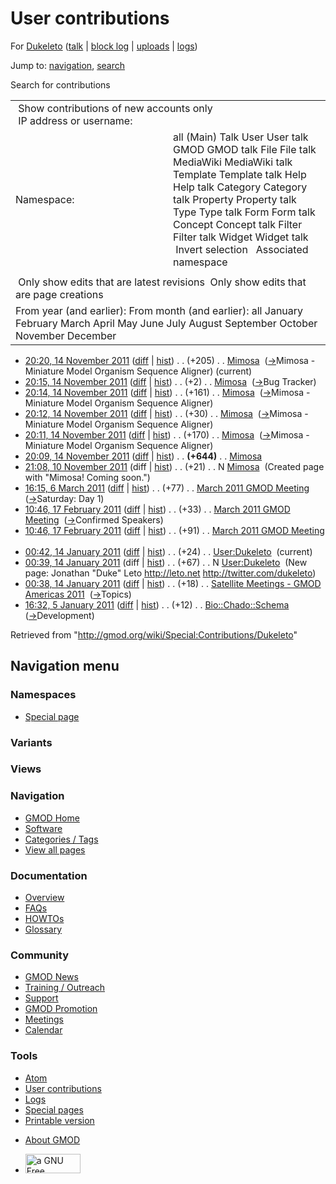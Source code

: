<div id="mw-page-base" class="noprint">

</div>

<div id="mw-head-base" class="noprint">

</div>

<div id="content" class="mw-body" role="main">

<span id="top"></span>

<div id="mw-js-message" style="display:none;">

</div>



# <span dir="auto">User contributions</span>

<div id="bodyContent">

<div id="contentSub">

For [Dukeleto](/wiki/User:Dukeleto "User:Dukeleto") (<a
href="/mediawiki/index.php?title=User_talk:Dukeleto&amp;action=edit&amp;redlink=1"
class="new" title="User talk:Dukeleto (page does not exist)">talk</a> \|
[block
log](/mediawiki/index.php?title=Special:Log/block&page=User%3ADukeleto "Special:Log/block")
\|
[uploads](/wiki/Special:ListFiles/Dukeleto "Special:ListFiles/Dukeleto")
\| [logs](/wiki/Special:Log/Dukeleto "Special:Log/Dukeleto"))

</div>

<div id="jump-to-nav" class="mw-jump">

Jump to: [navigation](#mw-navigation), [search](#p-search)

</div>

<div id="mw-content-text">

Search for contributions

<table class="mw-contributions-table">
<colgroup>
<col style="width: 50%" />
<col style="width: 50%" />
</colgroup>
<tbody>
<tr class="odd">
<td colspan="2"> Show contributions of new accounts only<br />
 IP address or username:</td>
</tr>
<tr class="even">
<td class="mw-label">Namespace:</td>
<td>all (Main) Talk User User talk GMOD GMOD talk File File talk
MediaWiki MediaWiki talk Template Template talk Help Help talk Category
Category talk Property Property talk Type Type talk Form Form talk
Concept Concept talk Filter Filter talk Widget Widget talk  
 Invert selection 
 Associated namespace </td>
</tr>
<tr class="odd">
<td colspan="2"></td>
</tr>
<tr class="even">
<td colspan="2"> Only show edits that are latest revisions
 Only show edits that are page creations</td>
</tr>
<tr class="odd">
<td colspan="2">From year (and earlier): From month (and earlier): all
January February March April May June July August September October
November December</td>
</tr>
</tbody>
</table>

- <a href="/mediawiki/index.php?title=Mimosa&amp;oldid=19422"
  class="mw-changeslist-date" title="Mimosa">20:20, 14 November 2011</a>
  ([diff](/mediawiki/index.php?title=Mimosa&diff=prev&oldid=19422 "Mimosa")
  \| [hist](/mediawiki/index.php?title=Mimosa&action=history "Mimosa"))
  <span class="mw-changeslist-separator">. .</span>
  <span class="mw-plusminus-pos" dir="ltr"
  title="1,233 bytes after change">(+205)</span>‎
  <span class="mw-changeslist-separator">. .</span>
  <a href="/wiki/Mimosa" class="mw-contributions-title"
  title="Mimosa">Mimosa</a> ‎
  <span class="comment">([→](/wiki/Mimosa#Mimosa_-_Miniature_Model_Organism_Sequence_Aligner "Mimosa")‎<span dir="auto"><span class="autocomment">Mimosa -
  Miniature Model Organism Sequence Aligner</span></span>)</span>
  <span class="mw-uctop">(current)</span>
- <a href="/mediawiki/index.php?title=Mimosa&amp;oldid=19421"
  class="mw-changeslist-date" title="Mimosa">20:15, 14 November 2011</a>
  ([diff](/mediawiki/index.php?title=Mimosa&diff=prev&oldid=19421 "Mimosa")
  \| [hist](/mediawiki/index.php?title=Mimosa&action=history "Mimosa"))
  <span class="mw-changeslist-separator">. .</span>
  <span class="mw-plusminus-pos" dir="ltr"
  title="1,028 bytes after change">(+2)</span>‎
  <span class="mw-changeslist-separator">. .</span>
  <a href="/wiki/Mimosa" class="mw-contributions-title"
  title="Mimosa">Mimosa</a> ‎
  <span class="comment">([→](/wiki/Mimosa#Bug_Tracker "Mimosa")‎<span dir="auto"><span class="autocomment">Bug
  Tracker</span></span>)</span>
- <a href="/mediawiki/index.php?title=Mimosa&amp;oldid=19419"
  class="mw-changeslist-date" title="Mimosa">20:14, 14 November 2011</a>
  ([diff](/mediawiki/index.php?title=Mimosa&diff=prev&oldid=19419 "Mimosa")
  \| [hist](/mediawiki/index.php?title=Mimosa&action=history "Mimosa"))
  <span class="mw-changeslist-separator">. .</span>
  <span class="mw-plusminus-pos" dir="ltr"
  title="1,026 bytes after change">(+161)</span>‎
  <span class="mw-changeslist-separator">. .</span>
  <a href="/wiki/Mimosa" class="mw-contributions-title"
  title="Mimosa">Mimosa</a> ‎
  <span class="comment">([→](/wiki/Mimosa#Mimosa_-_Miniature_Model_Organism_Sequence_Aligner "Mimosa")‎<span dir="auto"><span class="autocomment">Mimosa -
  Miniature Model Organism Sequence Aligner</span></span>)</span>
- <a href="/mediawiki/index.php?title=Mimosa&amp;oldid=19418"
  class="mw-changeslist-date" title="Mimosa">20:12, 14 November 2011</a>
  ([diff](/mediawiki/index.php?title=Mimosa&diff=prev&oldid=19418 "Mimosa")
  \| [hist](/mediawiki/index.php?title=Mimosa&action=history "Mimosa"))
  <span class="mw-changeslist-separator">. .</span>
  <span class="mw-plusminus-pos" dir="ltr"
  title="865 bytes after change">(+30)</span>‎
  <span class="mw-changeslist-separator">. .</span>
  <a href="/wiki/Mimosa" class="mw-contributions-title"
  title="Mimosa">Mimosa</a> ‎
  <span class="comment">([→](/wiki/Mimosa#Mimosa_-_Miniature_Model_Organism_Sequence_Aligner "Mimosa")‎<span dir="auto"><span class="autocomment">Mimosa -
  Miniature Model Organism Sequence Aligner</span></span>)</span>
- <a href="/mediawiki/index.php?title=Mimosa&amp;oldid=19417"
  class="mw-changeslist-date" title="Mimosa">20:11, 14 November 2011</a>
  ([diff](/mediawiki/index.php?title=Mimosa&diff=prev&oldid=19417 "Mimosa")
  \| [hist](/mediawiki/index.php?title=Mimosa&action=history "Mimosa"))
  <span class="mw-changeslist-separator">. .</span>
  <span class="mw-plusminus-pos" dir="ltr"
  title="835 bytes after change">(+170)</span>‎
  <span class="mw-changeslist-separator">. .</span>
  <a href="/wiki/Mimosa" class="mw-contributions-title"
  title="Mimosa">Mimosa</a> ‎
  <span class="comment">([→](/wiki/Mimosa#Mimosa_-_Miniature_Model_Organism_Sequence_Aligner "Mimosa")‎<span dir="auto"><span class="autocomment">Mimosa -
  Miniature Model Organism Sequence Aligner</span></span>)</span>
- <a href="/mediawiki/index.php?title=Mimosa&amp;oldid=19416"
  class="mw-changeslist-date" title="Mimosa">20:09, 14 November 2011</a>
  ([diff](/mediawiki/index.php?title=Mimosa&diff=prev&oldid=19416 "Mimosa")
  \| [hist](/mediawiki/index.php?title=Mimosa&action=history "Mimosa"))
  <span class="mw-changeslist-separator">. .</span> **(+644)**‎
  <span class="mw-changeslist-separator">. .</span>
  <a href="/wiki/Mimosa" class="mw-contributions-title"
  title="Mimosa">Mimosa</a> ‎
- <a href="/mediawiki/index.php?title=Mimosa&amp;oldid=19407"
  class="mw-changeslist-date" title="Mimosa">21:08, 10 November 2011</a>
  (diff \|
  [hist](/mediawiki/index.php?title=Mimosa&action=history "Mimosa"))
  <span class="mw-changeslist-separator">. .</span>
  <span class="mw-plusminus-pos" dir="ltr"
  title="21 bytes after change">(+21)</span>‎
  <span class="mw-changeslist-separator">. .</span> N
  <a href="/wiki/Mimosa" class="mw-contributions-title"
  title="Mimosa">Mimosa</a> ‎ <span class="comment">(Created page with
  "Mimosa! Coming soon.")</span>
- <a
  href="/mediawiki/index.php?title=March_2011_GMOD_Meeting&amp;oldid=17155"
  class="mw-changeslist-date" title="March 2011 GMOD Meeting">16:15, 6
  March 2011</a>
  ([diff](/mediawiki/index.php?title=March_2011_GMOD_Meeting&diff=prev&oldid=17155 "March 2011 GMOD Meeting")
  \|
  [hist](/mediawiki/index.php?title=March_2011_GMOD_Meeting&action=history "March 2011 GMOD Meeting"))
  <span class="mw-changeslist-separator">. .</span>
  <span class="mw-plusminus-pos" dir="ltr"
  title="14,700 bytes after change">(+77)</span>‎
  <span class="mw-changeslist-separator">. .</span>
  <a href="/wiki/March_2011_GMOD_Meeting" class="mw-contributions-title"
  title="March 2011 GMOD Meeting">March 2011 GMOD Meeting</a> ‎
  <span class="comment">([→](/wiki/March_2011_GMOD_Meeting#Saturday:_Day_1 "March 2011 GMOD Meeting")‎<span dir="auto"><span class="autocomment">Saturday:
  Day 1</span></span>)</span>
- <a
  href="/mediawiki/index.php?title=March_2011_GMOD_Meeting&amp;oldid=16948"
  class="mw-changeslist-date" title="March 2011 GMOD Meeting">10:46, 17
  February 2011</a>
  ([diff](/mediawiki/index.php?title=March_2011_GMOD_Meeting&diff=prev&oldid=16948 "March 2011 GMOD Meeting")
  \|
  [hist](/mediawiki/index.php?title=March_2011_GMOD_Meeting&action=history "March 2011 GMOD Meeting"))
  <span class="mw-changeslist-separator">. .</span>
  <span class="mw-plusminus-pos" dir="ltr"
  title="13,330 bytes after change">(+33)</span>‎
  <span class="mw-changeslist-separator">. .</span>
  <a href="/wiki/March_2011_GMOD_Meeting" class="mw-contributions-title"
  title="March 2011 GMOD Meeting">March 2011 GMOD Meeting</a> ‎
  <span class="comment">([→](/wiki/March_2011_GMOD_Meeting#Confirmed_Speakers "March 2011 GMOD Meeting")‎<span dir="auto"><span class="autocomment">Confirmed
  Speakers</span></span>)</span>
- <a
  href="/mediawiki/index.php?title=March_2011_GMOD_Meeting&amp;oldid=16947"
  class="mw-changeslist-date" title="March 2011 GMOD Meeting">10:46, 17
  February 2011</a>
  ([diff](/mediawiki/index.php?title=March_2011_GMOD_Meeting&diff=prev&oldid=16947 "March 2011 GMOD Meeting")
  \|
  [hist](/mediawiki/index.php?title=March_2011_GMOD_Meeting&action=history "March 2011 GMOD Meeting"))
  <span class="mw-changeslist-separator">. .</span>
  <span class="mw-plusminus-pos" dir="ltr"
  title="13,297 bytes after change">(+91)</span>‎
  <span class="mw-changeslist-separator">. .</span>
  <a href="/wiki/March_2011_GMOD_Meeting" class="mw-contributions-title"
  title="March 2011 GMOD Meeting">March 2011 GMOD Meeting</a> ‎
- <a href="/mediawiki/index.php?title=User:Dukeleto&amp;oldid=16500"
  class="mw-changeslist-date" title="User:Dukeleto">00:42, 14 January
  2011</a>
  ([diff](/mediawiki/index.php?title=User:Dukeleto&diff=prev&oldid=16500 "User:Dukeleto")
  \|
  [hist](/mediawiki/index.php?title=User:Dukeleto&action=history "User:Dukeleto"))
  <span class="mw-changeslist-separator">. .</span>
  <span class="mw-plusminus-pos" dir="ltr"
  title="91 bytes after change">(+24)</span>‎
  <span class="mw-changeslist-separator">. .</span>
  <a href="/wiki/User:Dukeleto" class="mw-contributions-title"
  title="User:Dukeleto">User:Dukeleto</a> ‎
  <span class="mw-uctop">(current)</span>
- <a href="/mediawiki/index.php?title=User:Dukeleto&amp;oldid=16499"
  class="mw-changeslist-date" title="User:Dukeleto">00:39, 14 January
  2011</a> (diff \|
  [hist](/mediawiki/index.php?title=User:Dukeleto&action=history "User:Dukeleto"))
  <span class="mw-changeslist-separator">. .</span>
  <span class="mw-plusminus-pos" dir="ltr"
  title="67 bytes after change">(+67)</span>‎
  <span class="mw-changeslist-separator">. .</span> N
  <a href="/wiki/User:Dukeleto" class="mw-contributions-title"
  title="User:Dukeleto">User:Dukeleto</a> ‎ <span class="comment">(New
  page: Jonathan "Duke" Leto http://leto.net
  http://twitter.com/dukeleto)</span>
- <a
  href="/mediawiki/index.php?title=Satellite_Meetings_-_GMOD_Americas_2011&amp;oldid=16498"
  class="mw-changeslist-date"
  title="Satellite Meetings - GMOD Americas 2011">00:38, 14 January
  2011</a>
  ([diff](/mediawiki/index.php?title=Satellite_Meetings_-_GMOD_Americas_2011&diff=prev&oldid=16498 "Satellite Meetings - GMOD Americas 2011")
  \|
  [hist](/mediawiki/index.php?title=Satellite_Meetings_-_GMOD_Americas_2011&action=history "Satellite Meetings - GMOD Americas 2011"))
  <span class="mw-changeslist-separator">. .</span>
  <span class="mw-plusminus-pos" dir="ltr"
  title="2,754 bytes after change">(+18)</span>‎
  <span class="mw-changeslist-separator">. .</span>
  <a href="/wiki/Satellite_Meetings_-_GMOD_Americas_2011"
  class="mw-contributions-title"
  title="Satellite Meetings - GMOD Americas 2011">Satellite Meetings -
  GMOD Americas 2011</a> ‎
  <span class="comment">([→](/wiki/Satellite_Meetings_-_GMOD_Americas_2011#Topics "Satellite Meetings - GMOD Americas 2011")‎<span dir="auto"><span class="autocomment">Topics</span></span>)</span>
- <a href="/mediawiki/index.php?title=Bio::Chado::Schema&amp;oldid=16422"
  class="mw-changeslist-date" title="Bio::Chado::Schema">16:32, 5 January
  2011</a>
  ([diff](/mediawiki/index.php?title=Bio::Chado::Schema&diff=prev&oldid=16422 "Bio::Chado::Schema")
  \|
  [hist](/mediawiki/index.php?title=Bio::Chado::Schema&action=history "Bio::Chado::Schema"))
  <span class="mw-changeslist-separator">. .</span>
  <span class="mw-plusminus-pos" dir="ltr"
  title="1,679 bytes after change">(+12)</span>‎
  <span class="mw-changeslist-separator">. .</span>
  <a href="/wiki/Bio::Chado::Schema" class="mw-contributions-title"
  title="Bio::Chado::Schema">Bio::Chado::Schema</a> ‎
  <span class="comment">([→](/wiki/Bio::Chado::Schema#Development "Bio::Chado::Schema")‎<span dir="auto"><span class="autocomment">Development</span></span>)</span>

</div>

<div class="printfooter">

Retrieved from "<http://gmod.org/wiki/Special:Contributions/Dukeleto>"

</div>

<div id="catlinks" class="catlinks catlinks-allhidden">

</div>

<div class="visualClear">

</div>

</div>

</div>

<div id="mw-navigation">

## Navigation menu

<div id="mw-head">



<div id="left-navigation">

<div id="p-namespaces" class="vectorTabs" role="navigation"
aria-labelledby="p-namespaces-label">

### Namespaces

- <span id="ca-nstab-special">[Special
  page](/wiki/Special:Contributions/Dukeleto "This is a special page, you cannot edit the page itself")</span>

</div>

<div id="p-variants" class="vectorMenu emptyPortlet" role="navigation"
aria-labelledby="p-variants-label">

### 

### Variants[](#)

<div class="menu">

</div>

</div>

</div>

<div id="right-navigation">

<div id="p-views" class="vectorTabs emptyPortlet" role="navigation"
aria-labelledby="p-views-label">

### Views

</div>



</div>



</div>

</div>

</div>

<div id="mw-panel">

<div id="p-logo" role="banner">

<a href="/wiki/Main_Page"
style="background-image: url(http://gmod.org/images/GMOD-cogs.png);"
title="Visit the main page"></a>

</div>

<div id="p-Navigation" class="portal" role="navigation"
aria-labelledby="p-Navigation-label">

### Navigation

<div class="body">

- <span id="n-GMOD-Home">[GMOD Home](/wiki/Main_Page)</span>
- <span id="n-Software">[Software](/wiki/GMOD_Components)</span>
- <span id="n-Categories-.2F-Tags">[Categories /
  Tags](/wiki/Categories)</span>
- <span id="n-View-all-pages">[View all
  pages](/wiki/Special:AllPages)</span>

</div>

</div>

<div id="p-Documentation" class="portal" role="navigation"
aria-labelledby="p-Documentation-label">

### Documentation

<div class="body">

- <span id="n-Overview">[Overview](/wiki/Overview)</span>
- <span id="n-FAQs">[FAQs](/wiki/Category:FAQ)</span>
- <span id="n-HOWTOs">[HOWTOs](/wiki/Category:HOWTO)</span>
- <span id="n-Glossary">[Glossary](/wiki/Glossary)</span>

</div>

</div>

<div id="p-Community" class="portal" role="navigation"
aria-labelledby="p-Community-label">

### Community

<div class="body">

- <span id="n-GMOD-News">[GMOD News](/wiki/GMOD_News)</span>
- <span id="n-Training-.2F-Outreach">[Training /
  Outreach](/wiki/Training_and_Outreach)</span>
- <span id="n-Support">[Support](/wiki/Support)</span>
- <span id="n-GMOD-Promotion">[GMOD
  Promotion](/wiki/GMOD_Promotion)</span>
- <span id="n-Meetings">[Meetings](/wiki/Meetings)</span>
- <span id="n-Calendar">[Calendar](/wiki/Calendar)</span>

</div>

</div>

<div id="p-tb" class="portal" role="navigation"
aria-labelledby="p-tb-label">

### Tools

<div class="body">

- <span id="feedlinks"><a
  href="http://gmod.org/mediawiki/index.php?title=Special:Contributions/Dukeleto&amp;feed=atom"
  id="feed-atom" class="feedlink" rel="alternate"
  type="application/atom+xml" title="Atom feed for this page">Atom</a></span>
- <span id="t-contributions">[User
  contributions](/wiki/Special:Contributions/Dukeleto "A list of contributions of this user")</span>
- <span id="t-log">[Logs](/wiki/Special:Log/Dukeleto)</span>
- <span id="t-specialpages"><a href="/wiki/Special:SpecialPages" accesskey="q"
  title="A list of all special pages [q]">Special pages</a></span>
- <span id="t-print"><a
  href="/mediawiki/index.php?title=Special:Contributions/Dukeleto&amp;printable=yes"
  rel="alternate" accesskey="p"
  title="Printable version of this page [p]">Printable version</a></span>

</div>

</div>

</div>

</div>

<div id="footer" role="contentinfo">

- <span id="footer-places-about">[About
  GMOD](/wiki/GMOD:About "GMOD:About")</span>

<!-- -->

- <span id="footer-copyrightico">[<img src="http://www.gnu.org/graphics/gfdl-logo-small.png" width="88"
  height="31" alt="a GNU Free Documentation License" />](http://www.gnu.org/licenses/fdl-1.3.html)</span>




</div>
